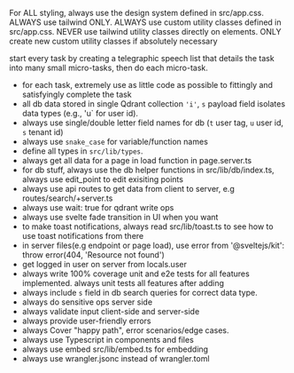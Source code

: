 For ALL styling, always use the design system defined in src/app.css. ALWAYS use tailwind ONLY. ALWAYS use custom utility classes defined in src/app.css. NEVER use tailwind utility classes directly on elements. ONLY create new custom utility classes if absolutely necessary

start every task by creating a telegraphic speech list that details the task into many small micro-tasks, then do each micro-task.

- for each task, extremely use as little code as possible to fittingly and satisfyingly complete the task
- all db data stored in single Qdrant collection `'i'`, `s` payload field isolates data types (e.g., 'u` for user id).
- always use single/double letter field names for db (`t` user tag, `u` user id, `s` tenant id)
- always use `snake_case` for variable/function names
- define all types in `src/lib/types`.
- always get all data for a page in load function in page.server.ts
- for db stuff, always use the db helper functions in src/lib/db/index.ts, always use edit_point to edit exisiting points
- always use api routes to get data from client to server, e.g routes/search/+server.ts
- always use wait: true for qdrant write ops
- always use svelte fade transition in UI when you want
- to make toast notifications, always read src/lib/toast.ts to see how to use toast notifications from there
- in server files(e.g endpoint or page load), use error from '@sveltejs/kit': throw error(404, 'Resource not found')
- get logged in user on server from locals.user
- always write 100% coverage unit and e2e tests for all features implemented. always unit tests all features after adding
- always include `s` field in db search queries for correct data type.
- always do sensitive ops server side
- always validate input client-side and server-side
- always provide user-friendly errors
- always Cover "happy path", error scenarios/edge cases.
- always use Typescript in components and files
- always use embed src/lib/embed.ts for embedding
- always use wrangler.jsonc instead of wrangler.toml